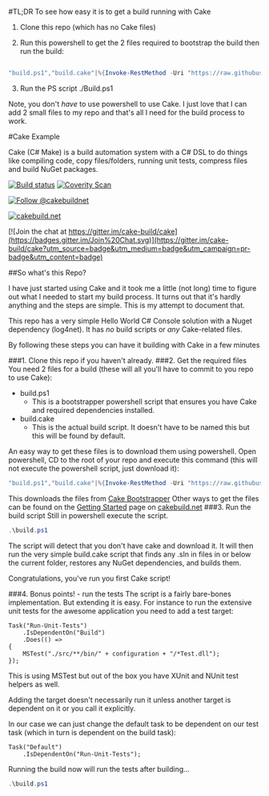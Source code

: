 #TL;DR
To see how easy it is to get a build running with Cake

1. Clone this repo (which has no Cake files)

2. Run this powershell  to get the 2 files required to bootstrap the build then run the build:
```PowerShell

"build.ps1","build.cake"|%{Invoke-RestMethod -Uri "https://raw.githubusercontent.com/cake-build/bootstrapper/master/res/scripts/$($_)" -OutFile $_}
```

3. Run the PS script ./Build.ps1


Note, you don't *have* to use powershell to use Cake. I just love that I can add 2 small files to my repo and that's all I need for the build process to work.

#Cake Example

Cake (C# Make) is a build automation system with a C# DSL to do things like compiling code, copy files/folders, running unit tests, compress files and build NuGet packages.

[![Build status](https://ci.appveyor.com/api/projects/status/c6lw0vvj1mf4395a/branch/develop?svg=true)](https://ci.appveyor.com/project/patriksvensson/cake/branch/develop)
[![Coverity Scan](https://scan.coverity.com/projects/4147/badge.svg)](https://scan.coverity.com/projects/4147) 

[![Follow @cakebuildnet](https://img.shields.io/badge/Twitter-Follow%20%40cakebuildnet-blue.svg)](https://twitter.com/intent/follow?screen_name=cakebuildnet)

[![cakebuild.net](https://img.shields.io/badge/WWW-cakebuild.net-blue.svg)](http://cakebuild.net/)

[![Join the chat at https://gitter.im/cake-build/cake](https://badges.gitter.im/Join%20Chat.svg)](https://gitter.im/cake-build/cake?utm_source=badge&utm_medium=badge&utm_campaign=pr-badge&utm_content=badge)

##So what's this Repo?

I have just started using Cake and it took me a little (not long) time to figure out what I needed to start my build process. It turns out that it's hardly anything and the steps are simple. This is my attempt to document that.

This repo has a very simple Hello World C# Console solution with a Nuget dependency (log4net). It has *no* build scripts or *any* Cake-related files.

By following these steps you can have it building with Cake in a few minutes

###1. Clone this repo 
if you haven't already.
###2. Get the required files
You need 2 files for a build (these will all you'll have to commit to you repo to use Cake):
* build.ps1
  * This is a bootstrapper powershell script that ensures you have Cake and required dependencies installed.
* build.cake
  * This is the actual build script. It doesn't have to be named this but this will be found by default.

An easy way to get these files is to download them using powershell. 
Open powershell, CD to the root of your repo and execute this command (this will not execute the powershell script, just download it):
```PowerShell
"build.ps1","build.cake"|%{Invoke-RestMethod -Uri "https://raw.githubusercontent.com/cake-build/bootstrapper/master/res/scripts/$($_)" -OutFile $_}
```
This downloads the files from [Cake Bootstrapper](https://github.com/cake-build/bootstrapper)
Other ways to get the files can be found on the [Getting Started](http://cakebuild.net/getting-started/) page on [cakebuild.net](http://cakebuild.net)
###3. Run the build script
Still in powershell execute the script. 
```PowerShell
.\build.ps1
```

The script will detect that you don't have cake and download it. It will then run the very simple build.cake script that finds any .sln in files in or below the current folder, restores any NuGet dependencies, and builds them.


Congratulations, you've run you first Cake script!

###4. Bonus points! - run the tests
The script is a fairly bare-bones implementation. But extending it is easy. For instance to run the extensive unit tests for the awesome application you need to add a test target:
```CSharp
Task("Run-Unit-Tests")
    .IsDependentOn("Build")
    .Does(() =>
{
    MSTest("./src/**/bin/" + configuration + "/*Test.dll");
});
```
This is using MSTest but out of the box you have XUnit and NUnit test helpers as well.

Adding the target doesn't necessarily run it unless another target is dependent on it or you call it explicitly.

In our case we can just change the default task to be dependent on our test task (which in turn is dependent on the build task):
```CSharp
Task("Default")
    .IsDependentOn("Run-Unit-Tests");
```
Running the build now will run the tests after building...
```PowerShell
.\build.ps1
```

